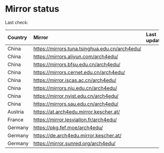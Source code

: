<script src="./time.js"></script>
# Mirror status
Last check: <script type="text/javascript">localize(1726727413.1315215);</script>

|Country|Mirror|Last update|
|:------|:-----|:----------|
|China|https://mirrors.tuna.tsinghua.edu.cn/arch4edu/|<script type="text/javascript">localize(1726684783);</script>|
|China|https://mirrors.aliyun.com/arch4edu/|<script type="text/javascript">localize(1726684783);</script>|
|China|https://mirrors.bfsu.edu.cn/arch4edu/|<script type="text/javascript">localize(1726684783);</script>|
|China|https://mirrors.cernet.edu.cn/arch4edu/|<script type="text/javascript">localize(1726684783);</script>|
|China|https://mirror.iscas.ac.cn/arch4edu/|<script type="text/javascript">localize(1726684783);</script>|
|China|https://mirrors.nju.edu.cn/arch4edu/|<script type="text/javascript">localize(1726684783);</script>|
|China|https://mirror.nyist.edu.cn/arch4edu/|<script type="text/javascript">localize(1726684783);</script>|
|China|https://mirrors.sau.edu.cn/arch4edu/|<script type="text/javascript">localize(1726684783);</script>|
|Austria|https://at.arch4edu.mirror.kescher.at/|<script type="text/javascript">localize(1726684783);</script>|
|France|https://mirror.lesviallon.fr/arch4edu/|<script type="text/javascript">localize(1726684783);</script>|
|Germany|https://pkg.fef.moe/arch4edu/|<script type="text/javascript">localize(1726684783);</script>|
|Germany|https://de.arch4edu.mirror.kescher.at/|<script type="text/javascript">localize(1726684783);</script>|
|Germany|https://mirror.sunred.org/arch4edu/|<script type="text/javascript">localize(1726684783);</script>|

<script src="./tablefilter/tablefilter.js"></script>
<script src="./table.js"></script>